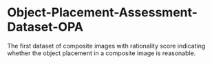 # Object-Placement-Assessment-Dataset-OPA
The first dataset of composite images with rationality score indicating whether the object placement in a composite image is reasonable. 

